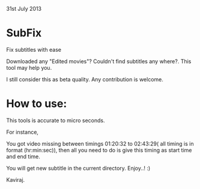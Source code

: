 
31st July 2013

SubFix
======

Fix subtitles with ease

Downloaded any "Edited movies"? Couldn't find subtitles any where?. This tool may help you.

I still consider this as beta quality. Any contribution is welcome.

How to use:
==========

This tools is accurate to micro seconds. 

For instance,

You got video missing between timings 01:20:32 to 02:43:29( all timing is in format (hr:min:sec)), then all you need to
do is give this timing as start time and end time.

You will get new subtitle in the current directory. Enjoy..! :)

Kaviraj.
